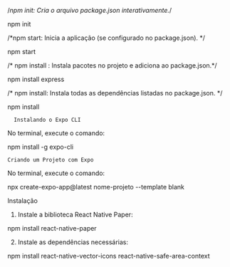 /*npm init: Cria o arquivo package.json
interativamente.*/

npm init

/*npm start: Inicia a aplicação (se configurado no
package.json). */

npm start

/* npm install : Instala pacotes no projeto e
adiciona ao package.json.*/

npm install express

/* npm install: Instala todas as dependências
listadas no package.json. */

npm install

      
      Instalando o Expo CLI

  No terminal, execute o comando:

npm install -g expo-cli


    Criando um Projeto com Expo

 No terminal, execute o comando:

npx create-expo-app@latest nome-projeto --template blank

Instalação

1. Instale a biblioteca React Native Paper:

npm install react-native-paper

2. Instale as dependências necessárias:

npm install react-native-vector-icons react-native-safe-area-context
